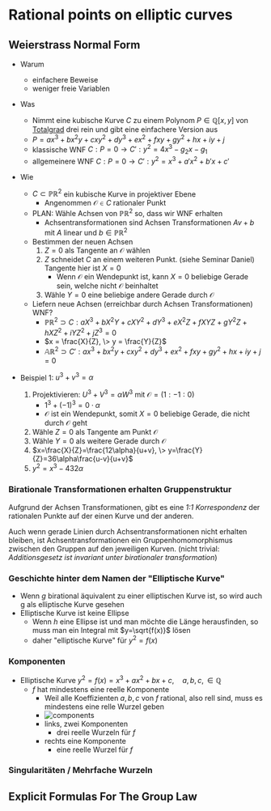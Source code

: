 # Rational points on elliptic curves

## Weierstrass Normal Form

- Warum
    - einfachere Beweise
    - weniger freie Variablen
- Was
    - Nimmt eine kubische Kurve $C$ zu einem Polynom $P\in\mathbb{Q}[x,y]$
      von [Totalgrad](https://de.wikipedia.org/wiki/Grad_(Polynom))
      drei rein und gibt eine einfachere Version aus
    - $P=ax^3+bx^2y+cxy^2+dy^3+ex^2+fxy+gy^2+hx+iy+j$
    - klassische WNF $C: P=0 \to C': y^2=4x^3-g_2x-g_1$
    - allgemeinere WNF $C: P=0 \to C': y^2=x^3+a'x^2+b'x+c'$
- Wie
    - $C \subset \mathbb{PR}^2$ ein kubische Kurve in projektiver Ebene
        - Angenommen $\mathcal{O}\in C$ rationaler Punkt
    - PLAN: Wähle Achsen von $\mathbb{PR}^2$ so, dass wir WNF erhalten
        - Achsentransformationen sind Achsen Transformationen
          $Av+b$ mit $A$ linear und $b \in \mathbb{PR}^2$
    - Bestimmen der neuen Achsen
        1. $Z=0$ als Tangente an $\mathcal{O}$ wählen
        2. $Z$ schneidet $C$ an einem weiteren Punkt. (siehe Seminar Daniel)
           Tangente hier ist $X=0$
            - Wenn $\mathcal{O}$ ein Wendepunkt ist, kann $X=0$
              beliebige Gerade sein, welche nicht $\mathcal{O}$ beinhaltet
        3. Wähle $Y=0$ eine beliebige andere Gerade durch $\mathcal{O}$
    - Liefern neue Achsen (erreichbar durch Achsen Transformationen) WNF?
        <!-- - $\mathbb{AR}^2 \supset C': P=0$ -->
        <!-- - $\mathbb{AR}^2 \supset C': ax^3+bx^2y+cxy^2+dy^3+ex^2+fxy+gy^2+hx+iy+j=0$ -->
        - $\mathbb{PR}^2 \supset C: aX^3 + bX^2Y + cXY^2 + dY^3 + eX^2Z + fXYZ + gY^2Z + hXZ^2 + iYZ^2 + jZ^3=0$
        - $x = \frac{X}{Z}, \> y = \frac{Y}{Z}$
        - $\mathbb{AR}^2 \supset C': ax^3+bx^2y+cxy^2+dy^3+ex^2+fxy+gy^2+hx+iy+j=0$

- Beispiel 1: $u^3+v^3=\alpha$
    1. Projektivieren: $U^3+V^3=\alpha W^3$ mit $\mathcal{O}=(1:-1:0)$
        - $1^3+(-1)^3 = 0\cdot\alpha$
        - $\mathcal{O}$ ist ein Wendepunkt, somit $X=0$ beliebige
          Gerade, die nicht durch $\mathcal{O}$ geht
    2. Wähle $Z=0$ als Tangente am Punkt $\mathcal{O}$
    3. Wähle $Y=0$ als weitere Gerade durch $\mathcal{O}$
    4. $x=\frac{X}{Z}=\frac{12\alpha}{u+v}, \> y=\frac{Y}{Z}=36\alpha\frac{u-v}{u+v}$
    5. $y^2=x^3-432\alpha$

### Birationale Transformationen erhalten Gruppenstruktur

Aufgrund der Achsen Transformationen, gibt es
eine _1:1 Korrespondenz_ der rationalen Punkte auf der einen Kurve und
der anderen.

Auch wenn gerade Linien durch Achsentransformationen nicht erhalten
bleiben, ist Achsentransformationen ein Gruppenhomomorphismus zwischen
den Gruppen auf den jeweiligen Kurven. (nicht trivial:
_Additionsgesetz ist invariant unter birationaler transformation_)

### Geschichte hinter dem Namen der "Elliptische Kurve"

- Wenn $g$ birational äquivalent zu einer elliptischen Kurve ist,
  so wird auch g als elliptische Kurve gesehen
- Elliptische Kurve ist keine Ellipse
    - Wenn $h$ eine Ellipse ist und man möchte die Länge
      herausfinden, so muss man ein Integral mit $y=\sqrt{f(x)}$
      lösen
    - daher "elliptische Kurve" für $y^2=f(x)$

### Komponenten

- Elliptische Kurve $y^2 = f(x) = x^3+ax^2+bx+c, \quad a,b,c,\in\mathbb{Q}$
    - $f$ hat mindestens eine reelle Komponente
        - Weil alle Koeffizienten $a,b,c$ von $f$ rational, also rell
          sind, muss es mindestens eine relle Wurzel geben
        - ![components](https://upload.wikimedia.org/wikipedia/commons/d/d0/ECClines-3.svg)
        - links, zwei Komponenten
            - drei reelle Wurzeln für $f$
        - rechts eine Komponente
            - eine reelle Wurzel für $f$

### Singularitäten / Mehrfache Wurzeln

## Explicit Formulas For The Group Law
